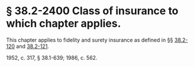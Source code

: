 # § 38.2-2400 Class of insurance to which chapter applies.

<p>This chapter applies to fidelity and surety insurance as defined in §§ <a href='http://law.lis.virginia.gov/vacode/38.2-120/'>38.2-120</a> and <a href='http://law.lis.virginia.gov/vacode/38.2-121/'>38.2-121</a>.</p><p>1952, c. 317, § 38.1-639; 1986, c. 562.</p>